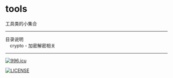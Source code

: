 # tools
工具类的小集合<br />
<hr />
目录说明<br />
&emsp;crypto - 加密解密相关<br />
<hr />

[![996.icu](https://img.shields.io/badge/link-996.icu-red.svg)](https://996.icu)

[![LICENSE](https://img.shields.io/badge/license-Anti%20996-blue.svg)](https://github.com/996icu/996.ICU/blob/master/LICENSE)
